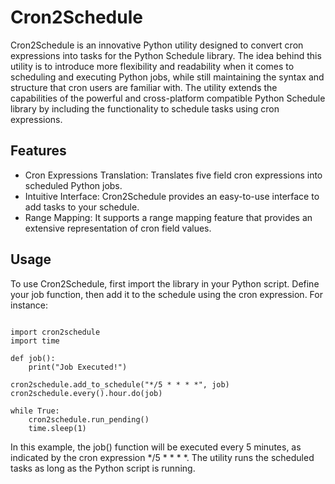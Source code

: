 # Cron2Schedule

Cron2Schedule is an innovative Python utility designed to convert cron expressions into tasks for the Python Schedule library. The idea behind this utility is to introduce more flexibility and readability when it comes to scheduling and executing Python jobs, while still maintaining the syntax and structure that cron users are familiar with. The utility extends the capabilities of the powerful and cross-platform compatible Python Schedule library by including the functionality to schedule tasks using cron expressions.
## Features

* Cron Expressions Translation: Translates five field cron expressions into scheduled Python jobs.
* Intuitive Interface: Cron2Schedule provides an easy-to-use interface to add tasks to your schedule.
* Range Mapping: It supports a range mapping feature that provides an extensive representation of cron field values.


## Usage

To use Cron2Schedule, first import the library in your Python script. Define your job function, then add it to the schedule using the cron expression. For instance:

```

import cron2schedule
import time

def job():
    print("Job Executed!")

cron2schedule.add_to_schedule("*/5 * * * *", job)
cron2schedule.every().hour.do(job)

while True:
    cron2schedule.run_pending()
    time.sleep(1)
```

In this example, the job() function will be executed every 5 minutes, as indicated by the cron expression */5 * * * *. The utility runs the scheduled tasks as long as the Python script is running.
